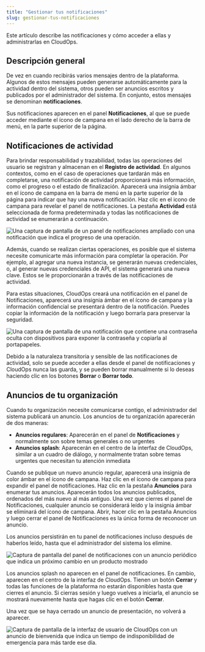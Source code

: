 ```yaml
---
title: "Gestionar tus notificaciones"
slug: gestionar-tus-notificaciones
---
```



Este artículo describe las notificaciones y cómo acceder a ellas y administrarlas en CloudOps.

## Descripción general

De vez en cuando recibirás varios mensajes dentro de la plataforma. Algunos de estos mensajes pueden generarse automáticamente para la actividad dentro del sistema, otros pueden ser anuncios escritos y publicados por el administrador del sistema. En conjunto, estos mensajes se denominan **notificaciones**.

Sus notificaciones aparecen en el panel **Notificaciones**, al que se puede acceder mediante el ícono de campana en el lado derecho de la barra de menú, en la parte superior de la página.

## Notificaciones de actividad

Para brindar responsabilidad y trazabilidad, todas las operaciones del usuario se registran y almacenan en el **Registro de actividad**. En algunos contextos, como en el caso de operaciones que tardarán más en completarse, una notificación de actividad proporcionará más información, como el progreso o el estado de finalización. Aparecerá una insignia ámbar en el ícono de campana en la barra de menú en la parte superior de la página para indicar que hay una nueva notificación. Haz clic en el icono de campana para revelar el panel de notificaciones. La pestaña **Actividad** está seleccionada de forma predeterminada y todas las notificaciones de actividad se enumerarán a continuación.

![Una captura de pantalla de un panel de notificaciones ampliado con una notificación que indica el progreso de una operación.](/assets/announcements-notificationpanel-en.png)

Además, cuando se realizan ciertas operaciones, es posible que el sistema necesite comunicarte más información para completar la operación. Por ejemplo, al agregar una nueva instancia, se generarán nuevas credenciales, o, al generar nuevas credenciales de API, el sistema generará una nueva clave. Estos se le proporcionarán a través de las notificaciones de actividad.

Para estas situaciones, CloudOps creará una notificación en el panel de Notificaciones, aparecerá una insignia ámbar en el ícono de campana y la información confidencial se presentará dentro de la notificación. Puedes copiar la información de la notificación y luego borrarla para preservar la seguridad.

![Una captura de pantalla de una notificación que contiene una contraseña oculta con dispositivos para exponer la contraseña y copiarla al portapapeles.](/assets/announcements-credentials-en.png)

Debido a la naturaleza transitoria y sensible de las notificaciones de actividad, solo se puede acceder a ellas desde el panel de notificaciones y CloudOps nunca las guarda, y se pueden borrar manualmente si lo deseas haciendo clic en los botones **Borrar** o **Borrar todo**.

## Anuncios de tu organización

Cuando tu organización necesite comunicarse contigo, el administrador del sistema publicará un anuncio. Los anuncios de tu organización aparecerán de dos maneras:

- **Anuncios regulares**: Aparecerán en el panel de **Notificaciones** y normalmente son sobre temas generales o no urgentes
- **Anuncios splash**: Aparecerán en el centro de la interfaz de CloudOps, similar a un cuadro de diálogo, y normalmente tratan sobre temas urgentes que necesitan tu atención inmediata

Cuando se publique un nuevo anuncio regular, aparecerá una insignia de color ámbar en el ícono de campana. Haz clic en el ícono de campana para expandir el panel de notificaciones. Haz clic en la pestaña **Anuncios** para enumerar tus anuncios. Aparecerán todos los anuncios publicados, ordenados del más nuevo al más antiguo. Una vez que cierres el panel de Notificaciones, cualquier anuncio se considerará leído y la insignia ámbar se eliminará del ícono de campana. Abrir, hacer clic en la pestaña Anuncios y luego cerrar el panel de Notificaciones es la única forma de reconocer un anuncio.

Los anuncios persistirán en tu panel de notificaciones incluso después de haberlos leído, hasta que el administrador del sistema los elimine.

![Captura de pantalla del panel de notificaciones con un anuncio periódico que indica un próximo cambio en un producto mostrado](/assets/announcements-regular-en.png)

Los anuncios splash no aparecen en el panel de notificaciones. En cambio, aparecen en el centro de la interfaz de CloudOps. Tienen un botón **Cerrar** y todas las funciones de la plataforma no estarán disponibles hasta que cierres el anuncio. Si cierras sesión y luego vuelves a iniciarla, el anuncio se mostrará nuevamente hasta que hagas clic en el botón **Cerrar**.

Una vez que se haya cerrado un anuncio de presentación, no volverá a aparecer.

![Captura de pantalla de la interfaz de usuario de CloudOps con un anuncio de bienvenida que indica un tiempo de indisponibilidad de emergencia para más tarde ese día.](/assets/announcements-splash-en.png)

